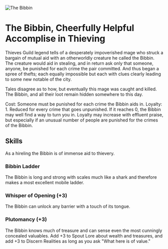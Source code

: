 
![The Bibbin](/images/bibbin.jpg?raw=true)


# The Bibbin, Cheerfully Helpful Accomplise in Thieving

Thieves Guild legend tells of a desperately impoverished mage who struck a bargain of mutual aid with an otherworldly creature he called the Bibbin. The creature would aid in stealing, and in return ask only that someone, anyone, be punished for each crime the pair committed. And thus began a spree of thefts; each equally impossible but each with clues clearly leading to some new notable of the city.

Tales disagree as to how, but eventually this mage was caught and killed. The Bibbin, and all their loot remain hidden somewhere to this day.

Cost: Someone must be punished for each crime the Bibbin aids in. 
Loyalty: 1. Reduced for every crime that goes unpunished. If it reaches 0, the Bibbin may well find a way to turn you in. Loyalty may increase with effluent praise, but especially if an unusual number of people are punished for the crimes of the Bibbin. 

## Skills

As a hireling the Bibbin is of immense aid to thievery. 

### Bibbin Ladder

The Bibbin is long and strong with scales much like a shark and therefore makes a most excellent mobile ladder. 

### Whisper of Opening (+3)

The Bibbin can unlock any barrier with a touch of its tongue. 
  
### Plutomancy (+3)

The Bibbin knows much of treasure and can sense even the most cunningly concealed valuables. Add +3 to Spout Lore about wealth and treasures, and add +3 to Discern Realities as long as you ask "What here is of value."